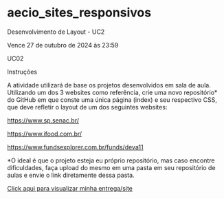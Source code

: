 # aecio_sites_responsivos

Desenvolvimento de Layout - UC2

Vence 27 de outubro de 2024 às 23:59

UC02

Instruções

A atividade utilizará de base os projetos desenvolvidos em sala de aula. Utilizando um dos 3 websites como referência, crie uma novo repositório* do GitHub em que conste uma única página (index) e seu respectivo CSS, que deve refletir o layout de um dos seguintes websites:

https://www.sp.senac.br/

https://www.ifood.com.br/

https://www.fundsexplorer.com.br/funds/deva11

*O ideal é que o projeto esteja eu próprio repositório, mas caso encontre dificuldades, faça upload do mesmo em uma pasta em seu repositório de aulas e envie o link diretamente dessa pasta.

[Click aqui para visualizar minha entrega/site](https://minoru-yamanaka.github.io/aecio_sites_responsivos/)
